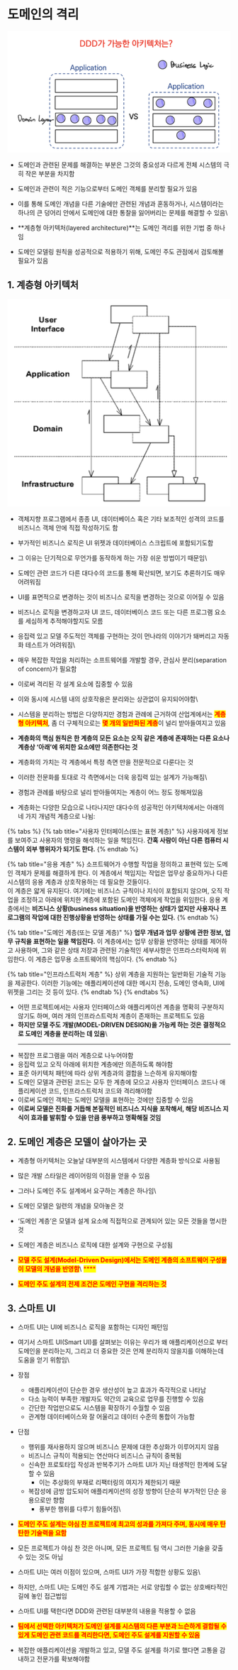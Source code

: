 # 도메인의 격리

![](../../.gitbook/assets/Untitled-8.png)

* 도메인과 관련된 문제를 해결하는 부분은 그것의 중요성과 다르게 전체 시스템의 극히 작은 부분을 차지함
* 도메인과 관련이 적은 기능으로부터 도메인 객체를 분리할 필요가 있음
* 이를 통해 도메인 개념을 다른 기술에만 관련된 개념과 혼동하거나, 시스템이라는 하나의 큰 덩어리 안에서 도메인에 대한 통찰을 잃어버리는 문제를 해결할 수 있음\

* **계층형 아키텍처(layered architecture)**는 도메인 격리를 위한 기법 중 하나임
* 도메인 모델링 원칙을 성공적으로 적용하기 위해, 도메인 주도 관점에서 검토해볼 필요가 있음

## 1. 계층형 아키텍처

![](../../.gitbook/assets/Untitled-9.png)

* 객체지향 프로그램에서 종종 UI, 데이터베이스 혹은 기타 보조적인 성격의 코드를 비즈니스 객체 안에 직접 작성하기도 함
* 부가적인 비즈니스 로직은 UI 위젯과 데이터베이스 스크립트에 포함되기도함
* 그 이유는 단기적으로 무언가를 동작하게 하는 가장 쉬운 방법이기 때문임\

* 도메인 관련 코드가 다른 대다수의 코드를 통해 확산되면, 보기도 추론하기도 매우 어려워짐
* UI를 표면적으로 변경하는 것이 비즈니스 로직을 변경하는 것으로 이어질 수 있음
* 비즈니스 로직을 변경하고자 UI 코드, 데이터베이스 코드 또는 다른 프로그램 요소를 세심하게 추적해야할지도 모름
* 응집력 있고 모델 주도적인 객체를 구현하는 것이 먼나라의 이야기가 돼버리고 자동화 테스트가 어려워짐\

* 매우 복잡한 작업을 처리하는 소프트웨어를 개발할 경우, 관심사 분리(separation of concern)가 필요함
* 이로써 격리된 각 설계 요소에 집중할 수 있음
* 이와 동시에 시스템 내의 상호작용은 분리와는 상관없이 유지되어야함\

* 시스템을 분리하는 방법은 다양하지만 경험과 관례에 근거하여 산업계에서는 <mark style="color:red;">**계층형 아키텍처**</mark>, 좀 더 구체적으로는 <mark style="color:red;">**몇 개의 일반화된 계층**</mark>이 널리 받아들여지고 있음
* **계층화의 핵심 원칙은 한 계층의 모든 요소는 오직 같은 계층에 존재하는 다른 요소나 계층상 ‘아래’에 위치한 요소에만 의존한다는 것**
* 계층화의 가치는 각 계층에서 특정 측면 만을 전문적으로 다룬다는 것
* 이러한 전문화를 토대로 각 측면에서는 더욱 응집력 있는 설계가 가능해짐\

* 경험과 관례를 바탕으로 널리 받아들여지는 계층이 어느 정도 정해져있음
* 계층화는 다양한 모습으로 나타나지만 대다수의 성공적인 아키텍처에서는 아래의 네 가지 개념적 계층으로 나뉨:

{% tabs %}
{% tab title="사용자 인터페이스(또는 표현 계층)" %}
사용자에게 정보를 보여주고 사용자의 명령을 해석하는 일을 책임진다. **간혹 사람이 아닌 다른 컴퓨터 시스템이 외부 행위자가 되기도 한다.**
{% endtab %}

{% tab title="응용 계층" %}
소프트웨어가 수행할 작업을 정의하고 표현력 있는 도메인 객체가 문제를 해결하게 한다. 이 계층에서 책임지는 작업은 업무상 중요하거나 다른 시스템의 응용 계층과 상호작용하는 데 필요한 것들이다.\
이 계층은 얇게 유지된다. 여기에는 비즈니스 규칙이나 지식이 포함되지 않으며, 오직 작업을 조정하고 아래에 위치한 계층에 포함된 도메인 객체에게 작업을 위임한다. 응용 계층에서는 **비즈니스 상황(business situation)을 반영하는 상태가 없지만 사용자나 프로그램의 작업에 대한 진행상황을 반영하는 상태를 가질 수는 있다.**
{% endtab %}

{% tab title="도메인 계층(또는 모델 계층)" %}
**업무 개념과 업무 상황에 관한 정보, 업무 규칙을 표현하는 일을 책임진다.** 이 계층에서는 업무 상황을 반영하는 상태를 제어하고 사용하며, 그와 같은 상태 저장과 관련된 기술적인 세부사항은 인프라스터럭처에 위임한다. 이 계층은 업무용 소프트웨어의 핵심이다.
{% endtab %}

{% tab title="인프라스트럭처 계층" %}
상위 계층을 지원하는 일반화된 기술적 기능을 제공한다. 이러한 기능에는 애플리케이션에 대한 메시지 전송, 도메인 영속화, UI에 위젯을 그리는 것 등이 있다.
{% endtab %}
{% endtabs %}

* 어떤 프로젝트에서는 사용자 인터페이스와 애플리케이션 계층을 명확히 구분하지 않기도 하며, 여러 개의 인프라스트럭처 계층이 존재하는 프로젝트도 있음
* **하지만 모델 주도 개발(MODEL-DRIVEN DESIGN)을 가능케 하는 것은 결정적으로 도메인 계층을 분리하는 데 있음**\
  ****
* 복잡한 프로그램을 여러 계층으로 나누어야함
* 응집력 있고 오직 아래에 위치한 계층에만 의존하도록 해야함
* 표준 아키텍처 패턴에 따라 상위 계층과의 결합을 느슨하게 유지해야함
* 도메인 모델과 관련된 코드는 모두 한 계층에 모으고 사용자 인터페이스 코드나 애플리케이션 코드, 인프라스트럭처 코드와 격리해야함
* 이로써 도메인 객체는 도메인 모델을 표현하는 것에만 집중할 수 있음
* **이로써 모델은 진화를 거듭해 본질적인 비즈니스 지식을 포착해서, 해당 비즈니스 지식이 효과를 발휘할 수 있을 만큼 풍부하고 명확해질 것임**

## 2. 도메인 계층은 모델이 살아가는 곳

* 계층형 아키텍처는 오늘날 대부분의 시스템에서 다양한 계층화 방식으로 사용됨
* 많은 개발 스타일은 레이어링의 이점을 얻을 수 있음
* 그러나 도메인 주도 설계에서 요구하는 계층은 하나임\

* 도메인 모델은 일련의 개념을 모아놓은 것
* ‘도메인 계층’은 모델과 설계 요소에 직접적으로 관계되어 있는 모든 것들을 명시한 것
* 도메인 계층은 비즈니스 로직에 대한 설계와 구현으로 구성됨
* <mark style="color:red;">**모델 주도 설계(Model-Driven Design)에서는 도메인 계층의 소프트웨어 구성물이 모델의 개념을 반영함**</mark>\ <mark style="color:red;">****</mark>
* <mark style="color:red;">**도메인 주도 설계의 전제 조건은 도메인 구현을 격리하는 것**</mark>

## 3. 스마트 UI

* 스마트 UI는 UI에 비즈니스 로직을 포함하는 디자인 패턴임
* 여기서 스마트 UI(Smart UI)를 살펴보는 이유는 우리가 왜 애플리케이션으로 부터 도메인을 분리하는지, 그리고 더 중요한 것은 언제 분리하지 않을지를 이해하는데 도움을 얻기 위함임\

* 장점
  * 애플리케이션이 단순한 경우 생산성이 높고 효과가 즉각적으로 나타남
  * 다소 능력이 부족한 개발자도 약간의 교육으로 업무를 진행할 수 있음
  * 간단한 작업만으로도 시스템을 확장하기 수월할 수 있음
  * 관계형 데이터베이스와 잘 어울리고 데이터 수준의 통합이 가능함
* 단점
  * 행위를 재사용하지 않으며 비즈니스 문제에 대한 추상화가 이루어지지 않음
  * 비즈니스 규칙이 적용되는 연산마다 비즈니스 규칙이 중복됨
  * 신속한 프로토타입 작성과 반복주기가 스마트 UI가 지닌 태생적인 한계에 도달할 수 있음
    * 이는 추상화의 부재로 리팩터링의 여지가 제한되기 때문
  * 복잡성에 금방 압도되어 애플리케이션의 성장 방향이 단순히 부가적인 단순 응용으로만 향함
    * 풍부한 행위를 다루기 힘들어짐\

* <mark style="color:red;">**도메인 주도 설계는 야심 찬 프로젝트에 최고의 성과를 가져다 주며, 동시에 매우 탄탄한 기술력을 요함**</mark>
* 모든 프로젝트가 야심 찬 것은 아니며, 모든 프로젝트 팀 역시 그러한 기술을 갖출 수 있는 것도 아님
* 스마트 UI는 여러 이점이 있으며, 스마트 UI가 가장 적합한 상황도 있음\

* 하지만, 스마트 UI는 도메인 주도 설계 기법과는 서로 양립할 수 없는 상호배타적인 길에 놓인 접근법임
* 스마트 UI를 택한다면 DDD와 관련된 대부분의 내용을 적용할 수 없음
* <mark style="color:red;">**팀에서 선택한 아키텍처가 도메인 설계를 시스템의 다른 부분과 느슨하게 결합될 수 있게 도메인 관련 코드를 격리한다면, 도메인 주도 설계를 지원할 수 있음**</mark>
* 복잡한 애플리케이션을 개발하고 있고, 모델 주도 설계를 하기로 했다면 고통을 감내하고 전문가를 확보해야함
